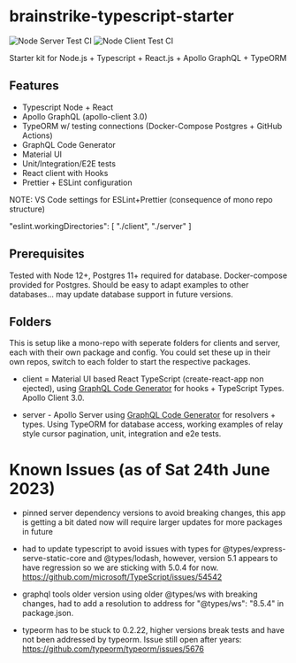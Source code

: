 # brainstrike-typescript-starter

![Node Server Test CI](https://github.com/seandearnaley/brainstrike-typescript-starter/workflows/Node%20Server%20Test%20CI/badge.svg?event=push)
![Node Client Test CI](https://github.com/seandearnaley/brainstrike-typescript-starter/workflows/Node%20Client%20Test%20CI/badge.svg?event=push)

Starter kit for Node.js + Typescript + React.js + Apollo GraphQL + TypeORM

## Features

- Typescript Node + React
- Apollo GraphQL (apollo-client 3.0)
- TypeORM w/ testing connections (Docker-Compose Postgres + GitHub Actions)
- GraphQL Code Generator
- Material UI
- Unit/Integration/E2E tests
- React client with Hooks
- Prettier + ESLint configuration

NOTE: VS Code settings for ESLint+Prettier (consequence of mono repo structure)

"eslint.workingDirectories": [ "./client", "./server" ]

## Prerequisites

Tested with Node 12+, Postgres 11+ required for database. Docker-compose provided for Postgres. Should be easy to adapt examples to other databases... may update database support in future versions.

## Folders

This is setup like a mono-repo with seperate folders for clients and server, each with their own package and config. You could set these up in their own repos, switch to each folder to start the respective packages.

- client = Material UI based React TypeScript (create-react-app non ejected), using [GraphQL Code Generator](https://github.com/dotansimha/graphql-code-generator) for hooks + TypeScript Types. Apollo Client 3.0.

- server - Apollo Server using [GraphQL Code Generator](https://github.com/dotansimha/graphql-code-generator) for resolvers + types. Using TypeORM for database access, working examples of relay style cursor pagination, unit, integration and e2e tests.

# Known Issues (as of Sat 24th June 2023)

- pinned server dependency versions to avoid breaking changes, this app is getting a bit dated now will require larger updates for more packages in future

- had to update typescript to avoid issues with types for @types/express-serve-static-core and @types/lodash, however, version 5.1 appears to have regression so we are sticking with 5.0.4 for now. https://github.com/microsoft/TypeScript/issues/54542

- graphql tools older version using older @types/ws with breaking changes, had to add a resolution to address for "@types/ws": "8.5.4" in package.json.

- typeorm has to be stuck to 0.2.22, higher versions break tests and have not been addressed by typeorm. Issue still open after years: https://github.com/typeorm/typeorm/issues/5676
